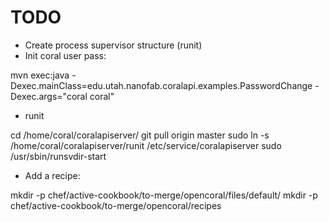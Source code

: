 TODO
===

* Create process supervisor structure (runit)
* Init coral user pass:

mvn exec:java -Dexec.mainClass=edu.utah.nanofab.coralapi.examples.PasswordChange -Dexec.args="coral coral"

* runit

cd /home/coral/coralapiserver/
git pull origin master
sudo ln -s /home/coral/coralapiserver/runit /etc/service/coralapiserver
sudo /usr/sbin/runsvdir-start

* Add a recipe:

mkdir -p chef/active-cookbook/to-merge/opencoral/files/default/
mkdir -p chef/active-cookbook/to-merge/opencoral/recipes

